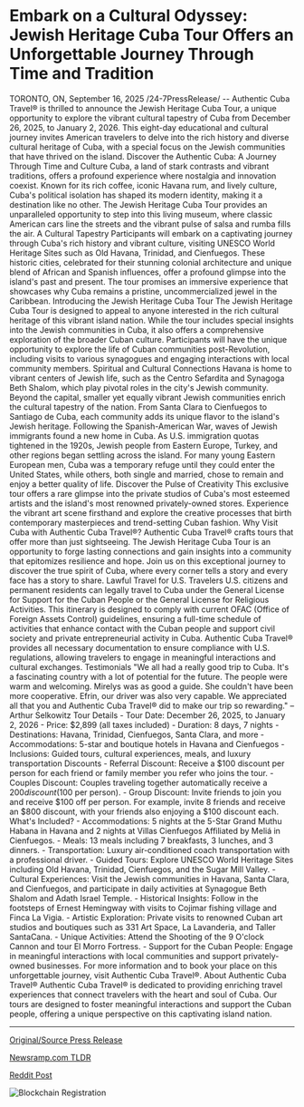 # Embark on a Cultural Odyssey: Jewish Heritage Cuba Tour Offers an Unforgettable Journey Through Time and Tradition

TORONTO, ON, September 16, 2025 /24-7PressRelease/ -- Authentic Cuba Travel® is thrilled to announce the Jewish Heritage Cuba Tour, a unique opportunity to explore the vibrant cultural tapestry of Cuba from December 26, 2025, to January 2, 2026. This eight-day educational and cultural journey invites American travelers to delve into the rich history and diverse cultural heritage of Cuba, with a special focus on the Jewish communities that have thrived on the island.  Discover the Authentic Cuba: A Journey Through Time and Culture  Cuba, a land of stark contrasts and vibrant traditions, offers a profound experience where nostalgia and innovation coexist. Known for its rich coffee, iconic Havana rum, and lively culture, Cuba's political isolation has shaped its modern identity, making it a destination like no other. The Jewish Heritage Cuba Tour provides an unparalleled opportunity to step into this living museum, where classic American cars line the streets and the vibrant pulse of salsa and rumba fills the air.  A Cultural Tapestry  Participants will embark on a captivating journey through Cuba's rich history and vibrant culture, visiting UNESCO World Heritage Sites such as Old Havana, Trinidad, and Cienfuegos. These historic cities, celebrated for their stunning colonial architecture and unique blend of African and Spanish influences, offer a profound glimpse into the island's past and present. The tour promises an immersive experience that showcases why Cuba remains a pristine, uncommercialized jewel in the Caribbean.  Introducing the Jewish Heritage Cuba Tour  The Jewish Heritage Cuba Tour is designed to appeal to anyone interested in the rich cultural heritage of this vibrant island nation. While the tour includes special insights into the Jewish communities in Cuba, it also offers a comprehensive exploration of the broader Cuban culture. Participants will have the unique opportunity to explore the life of Cuban communities post-Revolution, including visits to various synagogues and engaging interactions with local community members.  Spiritual and Cultural Connections  Havana is home to vibrant centers of Jewish life, such as the Centro Sefardita and Synagoga Beth Shalom, which play pivotal roles in the city's Jewish community. Beyond the capital, smaller yet equally vibrant Jewish communities enrich the cultural tapestry of the nation. From Santa Clara to Cienfuegos to Santiago de Cuba, each community adds its unique flavor to the island's Jewish heritage.  Following the Spanish-American War, waves of Jewish immigrants found a new home in Cuba. As U.S. immigration quotas tightened in the 1920s, Jewish people from Eastern Europe, Turkey, and other regions began settling across the island. For many young Eastern European men, Cuba was a temporary refuge until they could enter the United States, while others, both single and married, chose to remain and enjoy a better quality of life.  Discover the Pulse of Creativity  This exclusive tour offers a rare glimpse into the private studios of Cuba's most esteemed artists and the island's most renowned privately-owned stores. Experience the vibrant art scene firsthand and explore the creative processes that birth contemporary masterpieces and trend-setting Cuban fashion.  Why Visit Cuba with Authentic Cuba Travel®?  Authentic Cuba Travel® crafts tours that offer more than just sightseeing. The Jewish Heritage Cuba Tour is an opportunity to forge lasting connections and gain insights into a community that epitomizes resilience and hope. Join us on this exceptional journey to discover the true spirit of Cuba, where every corner tells a story and every face has a story to share.  Lawful Travel for U.S. Travelers  U.S. citizens and permanent residents can legally travel to Cuba under the General License for Support for the Cuban People or the General License for Religious Activities. This itinerary is designed to comply with current OFAC (Office of Foreign Assets Control) guidelines, ensuring a full-time schedule of activities that enhance contact with the Cuban people and support civil society and private entrepreneurial activity in Cuba. Authentic Cuba Travel® provides all necessary documentation to ensure compliance with U.S. regulations, allowing travelers to engage in meaningful interactions and cultural exchanges.  Testimonials  "We all had a really good trip to Cuba. It's a fascinating country with a lot of potential for the future. The people were warm and welcoming. Mirelys was as good a guide. She couldn't have been more cooperative. Efrin, our driver was also very capable. We appreciated all that you and Authentic Cuba Travel® did to make our trip so rewarding." – Arthur Selkowitz  Tour Details  - Tour Date: December 26, 2025, to January 2, 2026 - Price: $2,899 (all taxes included) - Duration: 8 days, 7 nights - Destinations: Havana, Trinidad, Cienfuegos, Santa Clara, and more - Accommodations: 5-star and boutique hotels in Havana and Cienfuegos - Inclusions: Guided tours, cultural experiences, meals, and luxury transportation  Discounts  - Referral Discount: Receive a $100 discount per person for each friend or family member you refer who joins the tour. - Couples Discount: Couples traveling together automatically receive a $200 discount ($100 per person). - Group Discount: Invite friends to join you and receive $100 off per person. For example, invite 8 friends and receive an $800 discount, with your friends also enjoying a $100 discount each.  What's Included?  - Accommodations: 5 nights at the 5-Star Grand Muthu Habana in Havana and 2 nights at Villas Cienfuegos Affiliated by Meliá in Cienfuegos. - Meals: 13 meals including 7 breakfasts, 3 lunches, and 3 dinners. - Transportation: Luxury air-conditioned coach transportation with a professional driver. - Guided Tours: Explore UNESCO World Heritage Sites including Old Havana, Trinidad, Cienfuegos, and the Sugar Mill Valley. - Cultural Experiences: Visit the Jewish communities in Havana, Santa Clara, and Cienfuegos, and participate in daily activities at Synagogue Beth Shalom and Adath Israel Temple. - Historical Insights: Follow in the footsteps of Ernest Hemingway with visits to Cojimar fishing village and Finca La Vigia. - Artistic Exploration: Private visits to renowned Cuban art studios and boutiques such as 331 Art Space, La Lavanderia, and Taller SantaCana. - Unique Activities: Attend the Shooting of the 9 O'clock Cannon and tour El Morro Fortress. - Support for the Cuban People: Engage in meaningful interactions with local communities and support privately-owned businesses.  For more information and to book your place on this unforgettable journey, visit Authentic Cuba Travel®.  About Authentic Cuba Travel®  Authentic Cuba Travel® is dedicated to providing enriching travel experiences that connect travelers with the heart and soul of Cuba. Our tours are designed to foster meaningful interactions and support the Cuban people, offering a unique perspective on this captivating island nation. 

---

[Original/Source Press Release](https://www.24-7pressrelease.com/press-release/526829/embark-on-a-cultural-odyssey-jewish-heritage-cuba-tour-offers-an-unforgettable-journey-through-time-and-tradition)
                    

[Newsramp.com TLDR](https://newsramp.com/curated-news/authentic-cuba-travel-launches-jewish-heritage-tour-for-american-travelers/b03720aadb8bb23fc86624d79ab5bee0) 

 



[Reddit Post](https://www.reddit.com/r/eventNews/comments/1nib3y8/authentic_cuba_travel_launches_jewish_heritage/) 



![Blockchain Registration](https://cdn.newsramp.app/24-7PressRelease/qrcode/259/16/quayeV0A.webp)